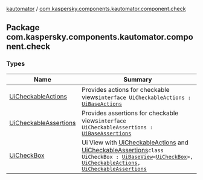 [kautomator](../index.md) / [com.kaspersky.components.kautomator.component.check](./index.md)

## Package com.kaspersky.components.kautomator.component.check

### Types

| Name | Summary |
|---|---|
| [UiCheckableActions](-ui-checkable-actions/index.md) | Provides actions for checkable views`interface UiCheckableActions : `[`UiBaseActions`](../com.kaspersky.components.kautomator.component.common.actions/-ui-base-actions/index.md) |
| [UiCheckableAssertions](-ui-checkable-assertions/index.md) | Provides assertions for checkable views`interface UiCheckableAssertions : `[`UiBaseAssertions`](../com.kaspersky.components.kautomator.component.common.assertions/-ui-base-assertions/index.md) |
| [UiCheckBox](-ui-check-box/index.md) | Ui View with [UiCheckableActions](-ui-checkable-actions/index.md) and [UiCheckableAssertions](-ui-checkable-assertions/index.md)`class UiCheckBox : `[`UiBaseView`](../com.kaspersky.components.kautomator.component.common.views/-ui-base-view/index.md)`<`[`UiCheckBox`](-ui-check-box/index.md)`>, `[`UiCheckableActions`](-ui-checkable-actions/index.md)`, `[`UiCheckableAssertions`](-ui-checkable-assertions/index.md) |
